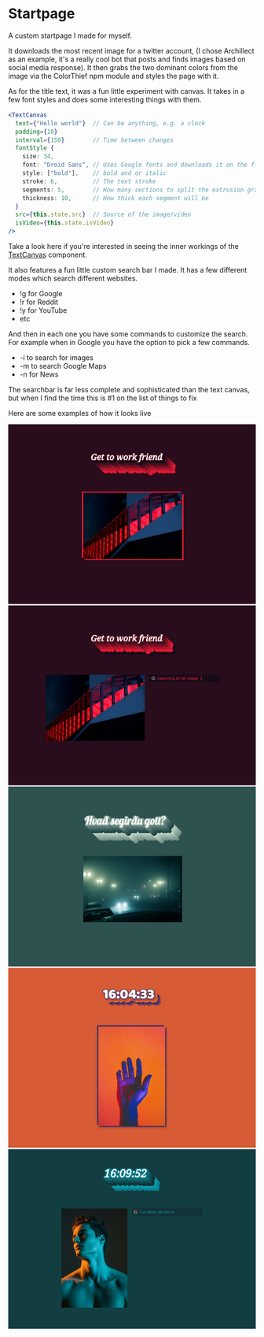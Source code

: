 # Startpage #

A custom startpage I made for myself.

It downloads the most recent image for a twitter account, (I chose Archillect as an example, it's a really cool bot that posts and finds images based on social media response). It then grabs the two dominant colors from the image via the ColorThief npm module and styles the page with it.

As for the title text, it was a fun little experiment with canvas. It takes in a few font styles and does some interesting things with them.

```jsx
<TextCanvas
  text={"Hello world"}  // Can be anything, e.g. a clock
  padding={10}
  interval={150}        // Time between changes
  fontStyle {
    size: 34,
    font: "Droid Sans", // Uses Google fonts and downloads it on the fly
    style: ["bold"],    // bold and or italic
    stroke: 6,          // The text stroke
    segments: 5,        // How many sections to split the extrusion gradient in
    thickness: 10,      // How thick each segment will be
  }
  src={this.state.src}  // Source of the image/video
  isVideo={this.state.isVideo}
/>
```

Take a look here if you're interested in seeing the inner workings of the [TextCanvas](https://github.com/alexharri/startpage/blob/master/src/js/components/TextCanvas.js) component.

It also features a fun little custom search bar I made. It has a few different modes which search different websites.
* !g for Google  
* !r for Reddit  
* !y for YouTube  
* etc

And then in each one you have some commands to customize the search. For example when in Google you have the option to pick a few commands.  
* -i to search for images  
* -m to search Google Maps  
* -n for News

The searchbar is far less complete and sophisticated than the text canvas, but when I find the time this is \#1 on the list of things to fix

Here are some examples of how it looks live

![alt tag](https://raw.githubusercontent.com/alexharri/startpage/master/examples/example-1.jpg)
![alt tag](https://raw.githubusercontent.com/alexharri/startpage/master/examples/example-2.jpg)
![alt tag](https://raw.githubusercontent.com/alexharri/startpage/master/examples/example-3.jpg)
![alt tag](https://raw.githubusercontent.com/alexharri/startpage/master/examples/example-4.jpg)
![alt tag](https://raw.githubusercontent.com/alexharri/startpage/master/examples/example-5.jpg)
